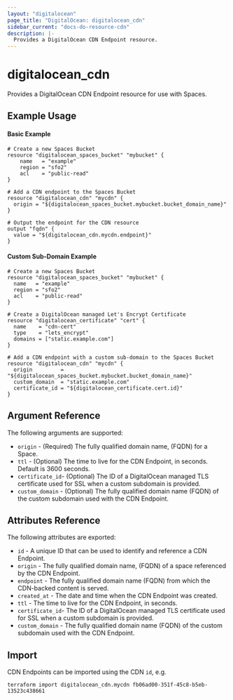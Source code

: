 ```yaml
---
layout: "digitalocean"
page_title: "DigitalOcean: digitalocean_cdn"
sidebar_current: "docs-do-resource-cdn"
description: |-
  Provides a DigitalOcean CDN Endpoint resource.
---
```


# digitalocean\_cdn

Provides a DigitalOcean CDN Endpoint resource for use with Spaces.

## Example Usage

#### Basic Example

```hcl
# Create a new Spaces Bucket
resource "digitalocean_spaces_bucket" "mybucket" {
    name   = "example"
    region = "sfo2"
    acl    = "public-read"
}

# Add a CDN endpoint to the Spaces Bucket
resource "digitalocean_cdn" "mycdn" {
  origin = "${digitalocean_spaces_bucket.mybucket.bucket_domain_name}"
}

# Output the endpoint for the CDN resource
output "fqdn" {
  value = "${digitalocean_cdn.mycdn.endpoint}"
}
```

#### Custom Sub-Domain Example

```hcl
# Create a new Spaces Bucket
resource "digitalocean_spaces_bucket" "mybucket" {
  name   = "example"
  region = "sfo2"
  acl    = "public-read"
}

# Create a DigitalOcean managed Let's Encrypt Certificate
resource "digitalocean_certificate" "cert" {
  name    = "cdn-cert"
  type    = "lets_encrypt"
  domains = ["static.example.com"]
}

# Add a CDN endpoint with a custom sub-domain to the Spaces Bucket
resource "digitalocean_cdn" "mycdn" {
  origin         = "${digitalocean_spaces_bucket.mybucket.bucket_domain_name}"
  custom_domain  = "static.example.com"
  certificate_id = "${digitalocean_certificate.cert.id}"
}
```

## Argument Reference

The following arguments are supported:

* `origin` - (Required) The fully qualified domain name, (FQDN) for a Space.
* `ttl` - (Optional) The time to live for the CDN Endpoint, in seconds. Default is 3600 seconds.
* `certificate_id`- (Optional) The ID of a DigitalOcean managed TLS certificate used for SSL when a custom subdomain is provided.
* `custom_domain` - (Optional) The fully qualified domain name (FQDN) of the custom subdomain used with the CDN Endpoint.

## Attributes Reference

The following attributes are exported:

* `id` - A unique ID that can be used to identify and reference a CDN Endpoint.
* `origin` - The fully qualified domain name, (FQDN) of a space referenced by the CDN Endpoint.
* `endpoint` - The fully qualified domain name (FQDN) from which the CDN-backed content is served.
* `created_at` - The date and time when the CDN Endpoint was created.
* `ttl` - The time to live for the CDN Endpoint, in seconds.
* `certificate_id`- The ID of a DigitalOcean managed TLS certificate used for SSL when a custom subdomain is provided.
* `custom_domain` - The fully qualified domain name (FQDN) of the custom subdomain used with the CDN Endpoint.


## Import

CDN Endpoints can be imported using the CDN `id`, e.g.

```
terraform import digitalocean_cdn.mycdn fb06ad00-351f-45c8-b5eb-13523c438661
```
